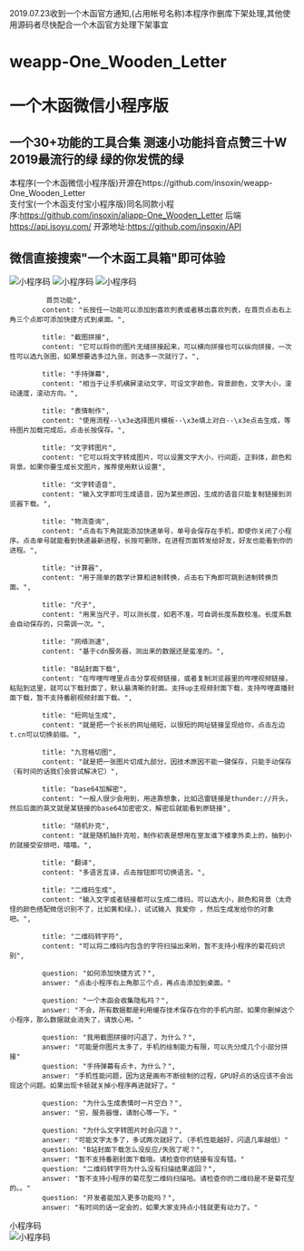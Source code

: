 2019.07.23收到一个木函官方通知,(占用帐号名称)本程序作删库下架处理,其他使用源码者尽快配合一个木函官方处理下架事宜

# weapp-One_Wooden_Letter
# 一个木函微信小程序版 

## 一个30+功能的工具合集 测速小功能抖音点赞三十W 2019最流行的绿 绿的你发慌的绿   

本程序(一个木函微信小程序版)开源在https://github.com/insoxin/weapp-One_Wooden_Letter  
支付宝(一个木函支付宝小程序版)同名同款小程序:https://github.com/insoxin/aliapp-One_Wooden_Letter
后端 https://api.isoyu.com/  开源地址:https://github.com/insoxin/API

## 微信直接搜索"一个木函工具箱"即可体验

![小程序码](https://raw.githubusercontent.com/insoxin/weapp-One_Wooden_Letter/master/QQ%E6%88%AA%E5%9B%BE20190623173536.png)
![小程序码](https://raw.githubusercontent.com/insoxin/weapp-One_Wooden_Letter/master/QQ%E6%88%AA%E5%9B%BE20190623173635.png)
![小程序码](https://raw.githubusercontent.com/insoxin/weapp-One_Wooden_Letter/master/QQ%E6%88%AA%E5%9B%BE20190623173608.png)


             首页功能",
            content: "长按任一功能可以添加到喜欢列表或者移出喜欢列表，在首页点击右上角三个点即可添加快捷方式到桌面。",

            title: "截图拼接",
            content: "它可以将你的图片无缝拼接起来，可以横向拼接也可以纵向拼接，一次性可以选九张图，如果想要选多过九张，则选多一次就行了。",

            title: "手持弹幕",
            content: "相当于让手机横屏滚动文字，可设文字颜色，背景颜色，文字大小，滚动速度，滚动方向。",

            title: "表情制作",
            content: "使用流程--\x3e选择图片模板--\x3e填上对白--\x3e点击生成，等待图片加载完成后，点击长按保存。",

            title: "文字转图片",
            content: "它可以将文字转成图片，可以设置文字大小，行间距，正斜体，颜色和背景。如果你要生成长文图片，推荐使用默认设置",

            title: "文字转语音",
            content: "输入文字即可生成语音，因为某些原因，生成的语音只能复制链接到浏览器下载。",

            title: "物流查询",
            content: "点击右下角就能添加快递单号，单号会保存在手机，即使你关闭了小程序。点击单号就能看到快递最新进程，长按可删除，在进程页面转发给好友，好友也能看到你的进程。",

            title: "计算器",
            content: "用于简单的数学计算和进制转换，点击右下角即可跳到进制转换页面。",

            title: "尺子",
            content: "用来当尺子，可以测长度，如若不准，可自调长度系数校准。长度系数会自动保存的，只需调一次。",

            title: "网络测速",
            content: "基于cdn服务器，测出来的数据还是蛮准的。",

            title: "B站封面下载",
            content: "在哔哩哔哩里点击分享视频链接，或者复制浏览器里的哔哩视频链接，粘贴到这里，就可以下载封面了，默认最清晰的封面。支持up主视频封面下载，支持哔哩直播封面下载，暂不支持番剧视频封面下载。",

            title: "短网址生成",
            content: "就是把一个长长的网址缩短，以很短的网址链接呈现给你，点击左边t.cn可以切换前缀。",

            title: "九宫格切图",
            content: "就是把一张图片切成九部分，因技术原因不能一键保存，只能手动保存（有时间的话我们会尝试解决它）",

            title: "base64加解密",
            content: "一般人很少会用到，用途靠想象，比如迅雷链接是thunder://开头，然后后面的英文就是某链接的base64加密密文，解密后就能看到原链接",

            title: "随机扑克",
            content: "就是随机抽扑克啦，制作初衷是想用在室友谁下楼拿外卖上的，抽到小的就接受安排吧，嘻嘻。",

            title: "翻译",
            content: "多语言互译，点击按钮即可切换语言。",

            title: "二维码生成",
            content: "输入文字或者链接都可以生成二维码，可以选大小，颜色和背景（太奇怪的颜色搭配微信识别不了，比如黄和绿。），试试输入 我爱你 ，然后生成发给你的对象吧。",

            title: "二维码转字符",
            content: "可以将二维码内包含的字符扫描出来哟，暂不支持小程序的菊花码识别",
            
            question: "如何添加快捷方式？",
            answer: "点击小程序右上角那三个点，再点击添加到桌面。"

            question: "一个木函会收集隐私吗？",
            answer: "不会，所有数据都是利用缓存技术保存在你的手机内部，如果你删掉这个小程序，那么数据就会消失了，请放心用。"

            question: "我用截图拼接时闪退了，为什么？",
            answer: "可能是你图片太多了，手机的绘制能力有限，可以先分成几个小部分拼接"
            question: "手持弹幕有点卡，为什么？",
            answer: "手机性能问题，因为这是画布不断绘制的过程，GPU好点的话应该不会出现这个问题。如果出现卡顿就关掉小程序再进就好了。"

            question: "为什么生成表情时一片空白？",
            answer: "穷，服务器慢，请耐心等一下。"

            question: "为什么文字转图片时会闪退？",
            answer: "可能文字太多了，多试两次就好了。（手机性能越好，闪退几率越低）"
            question: "B站封面下载怎么没反应/失败了呢？",
            answer: "暂不支持番剧封面下载哦。请检查你的链接有没有错。"
            question: "二维码转字符为什么没有扫描结果返回？",
            answer: "暂不支持小程序的菊花型二维码扫描哈。请检查你的二维码是不是菊花型的。。"
            question: "开发者能加入更多功能吗？",
            answer: "有时间的话一定会的，如果大家支持点小钱就更有动力了。"
            
            
   小程序码         
![小程序码](https://raw.githubusercontent.com/insoxin/weapp-One_Wooden_Letter/master/gh_2d1029d8a5ef_1280.jpg)

